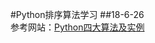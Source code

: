 #Python排序算法学习
##18-6-26   
参考网站：[Python四大算法及实例](https://blog.csdn.net/qq_36197969/article/details/53635544 "WH")

